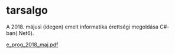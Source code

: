 # tarsalgo
A 2018. májusi (idegen) emelt informatika érettségi megoldása C#-ban(.Net6).

[e_prog_2018_maj.pdf](https://github.com/bendihu/tarsalgo/files/7919052/e_prog_2018_maj.pdf)
